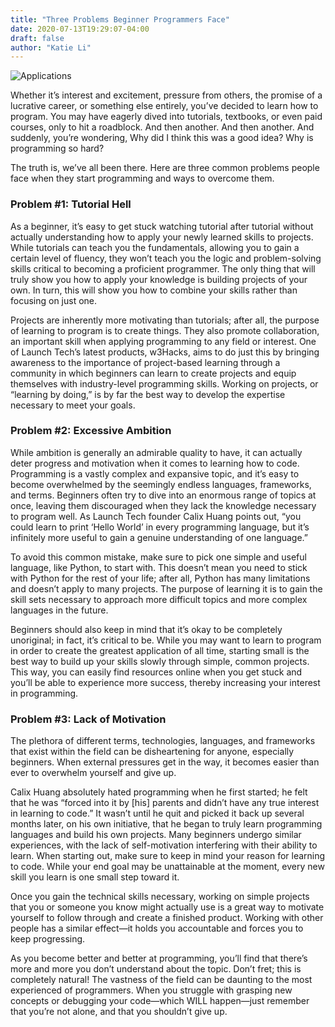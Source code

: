 ```yaml
---
title: "Three Problems Beginner Programmers Face"
date: 2020-07-13T19:29:07-04:00
draft: false
author: "Katie Li"
---
```

![Applications](https://cdn.ortexo.com/three-problems-in-programming.png)


Whether it’s interest and excitement, pressure from others, the promise of a lucrative career, or something else entirely, you’ve decided to learn how to program. You may have eagerly dived into tutorials, textbooks, or even paid courses, only to hit a roadblock. And then another. And then another. And suddenly, you’re wondering, Why did I think this was a good idea? Why is programming so hard?

The truth is, we’ve all been there. Here are three common problems people face when they start programming and ways to overcome them.


### Problem #1: Tutorial Hell

As a beginner, it’s easy to get stuck watching tutorial after tutorial without actually understanding how to apply your newly learned skills to projects. While tutorials can teach you the fundamentals, allowing you to gain a certain level of fluency, they won’t teach you the logic and problem-solving skills critical to becoming a proficient programmer. The only thing that will truly show you how to apply your knowledge is building projects of your own. In turn, this will show you how to combine your skills rather than focusing on just one.

Projects are inherently more motivating than tutorials; after all, the purpose of learning to program is to create things. They also promote collaboration, an important skill when applying programming to any field or interest. One of Launch Tech’s latest products, w3Hacks, aims to do just this by bringing awareness to the importance of project-based learning through a community in which beginners can learn to create projects and equip themselves with industry-level programming skills. Working on projects, or “learning by doing,” is by far the best way to develop the expertise necessary to meet your goals.


### Problem #2: Excessive Ambition

While ambition is generally an admirable quality to have, it can actually deter progress and motivation when it comes to learning how to code. Programming is a vastly complex and expansive topic, and it’s easy to become overwhelmed by the seemingly endless languages, frameworks, and terms. Beginners often try to dive into an enormous range of topics at once, leaving them discouraged when they lack the knowledge necessary to program well. As Launch Tech founder Calix Huang points out, “you could learn to print ‘Hello World’ in every programming language, but it’s infinitely more useful to gain a genuine understanding of one language.”

To avoid this common mistake, make sure to pick one simple and useful language, like Python, to start with. This doesn’t mean you need to stick with Python for the rest of your life; after all, Python has many limitations and doesn’t apply to many projects. The purpose of learning it is to gain the skill sets necessary to approach more difficult topics and more complex languages in the future.

Beginners should also keep in mind that it’s okay to be completely unoriginal; in fact, it’s critical to be. While you may want to learn to program in order to create the greatest application of all time, starting small is the best way to build up your skills slowly through simple, common projects. This way, you can easily find resources online when you get stuck and you’ll be able to experience more success, thereby increasing your interest in programming.


### Problem #3: Lack of Motivation

The plethora of different terms, technologies, languages, and frameworks that exist within the field can be disheartening for anyone, especially beginners. When external pressures get in the way, it becomes easier than ever to overwhelm yourself and give up.

Calix Huang absolutely hated programming when he first started; he felt that he was “forced into it by [his] parents and didn’t have any true interest in learning to code.” It wasn’t until he quit and picked it back up several months later, on his own initiative, that he began to truly learn programming languages and build his own projects. Many beginners undergo similar experiences, with the lack of self-motivation interfering with their ability to learn. When starting out, make sure to keep in mind your reason for learning to code. While your end goal may be unattainable at the moment, every new skill you learn is one small step toward it.

Once you gain the technical skills necessary, working on simple projects that you or someone you know might actually use is a great way to motivate yourself to follow through and create a finished product. Working with other people has a similar effect—it holds you accountable and forces you to keep progressing.


As you become better and better at programming, you’ll find that there’s more and more you don’t understand about the topic. Don’t fret; this is completely natural! The vastness of the field can be daunting to the most experienced of programmers. When you struggle with grasping new concepts or debugging your code—which WILL happen—just remember that you’re not alone, and that you shouldn’t give up.
